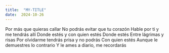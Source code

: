 ```yaml
---
title:  "MY-TITLE"
date:  2024-10-26
---
```


Por más que quieras callar
No podrás evitar que tu corazón
Hable por ti y me tendrás allí
Donde estés y con quien estés
Donde estés
Entre lágrimas y risas
Por olvidarme tendrás prisa y no podrás
Con quien estés
Aunque le demuestres lo contrario
Y le ames a diario, me recordarás
